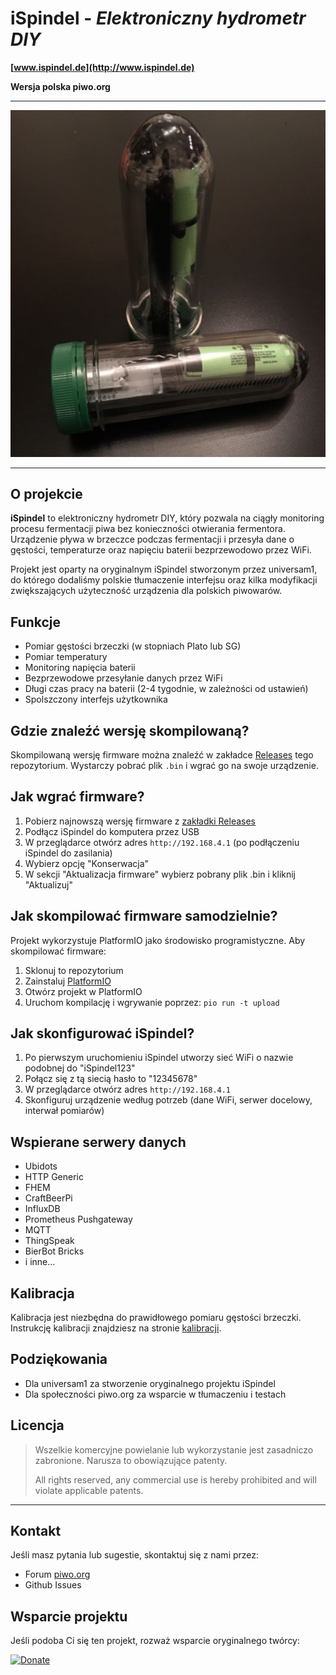 # iSpindel - *Elektroniczny hydrometr DIY*

**[www.ispindel.de](http://www.ispindel.de)** 

**Wersja polska piwo.org**

***
![Dashboard](/pics/blackedition.png)
***

## O projekcie

**iSpindel** to elektroniczny hydrometr DIY, który pozwala na ciągły monitoring procesu fermentacji piwa bez konieczności otwierania fermentora. Urządzenie pływa w brzeczce podczas fermentacji i przesyła dane o gęstości, temperaturze oraz napięciu baterii bezprzewodowo przez WiFi.

Projekt jest oparty na oryginalnym iSpindel stworzonym przez universam1, do którego dodaliśmy polskie tłumaczenie interfejsu oraz kilka modyfikacji zwiększających użyteczność urządzenia dla polskich piwowarów.

## Funkcje

- Pomiar gęstości brzeczki (w stopniach Plato lub SG)
- Pomiar temperatury
- Monitoring napięcia baterii
- Bezprzewodowe przesyłanie danych przez WiFi
- Długi czas pracy na baterii (2-4 tygodnie, w zależności od ustawień)
- Spolszczony interfejs użytkownika

## Gdzie znaleźć wersję skompilowaną?

Skompilowaną wersję firmware można znaleźć w zakładce [Releases](https://github.com/tomekjarosik/ispindle_custom_firmware/releases) tego repozytorium. Wystarczy pobrać plik `.bin` i wgrać go na swoje urządzenie.

## Jak wgrać firmware?

1. Pobierz najnowszą wersję firmware z [zakładki Releases](https://github.com/tomekjarosik/ispindle_custom_firmware/releases)
2. Podłącz iSpindel do komputera przez USB
3. W przeglądarce otwórz adres `http://192.168.4.1` (po podłączeniu iSpindel do zasilania)
4. Wybierz opcję "Konserwacja"
5. W sekcji "Aktualizacja firmware" wybierz pobrany plik .bin i kliknij "Aktualizuj"

## Jak skompilować firmware samodzielnie?

Projekt wykorzystuje PlatformIO jako środowisko programistyczne. Aby skompilować firmware:

1. Sklonuj to repozytorium
2. Zainstaluj [PlatformIO](https://platformio.org/)
3. Otwórz projekt w PlatformIO
4. Uruchom kompilację i wgrywanie poprzez: `pio run -t upload`

## Jak skonfigurować iSpindel?

1. Po pierwszym uruchomieniu iSpindel utworzy sieć WiFi o nazwie podobnej do "iSpindel123"
2. Połącz się z tą siecią hasło to "12345678"
3. W przeglądarce otwórz adres `http://192.168.4.1`
4. Skonfiguruj urządzenie według potrzeb (dane WiFi, serwer docelowy, interwał pomiarów)

## Wspierane serwery danych

- Ubidots
- HTTP Generic
- FHEM
- CraftBeerPi
- InfluxDB
- Prometheus Pushgateway
- MQTT
- ThingSpeak
- BierBot Bricks
- i inne...

## Kalibracja

Kalibracja jest niezbędna do prawidłowego pomiaru gęstości brzeczki. Instrukcję kalibracji znajdziesz na stronie [kalibracji](http://www.ispindel.de/tools/calibration/calibration.htm).

## Podziękowania

- Dla universam1 za stworzenie oryginalnego projektu iSpindel
- Dla społeczności piwo.org za wsparcie w tłumaczeniu i testach

## Licencja

> Wszelkie komercyjne powielanie lub wykorzystanie jest zasadniczo zabronione. Narusza to obowiązujące patenty.
>
> All rights reserved, any commercial use is hereby prohibited and will violate applicable patents.

***

## Kontakt

Jeśli masz pytania lub sugestie, skontaktuj się z nami przez:
- Forum [piwo.org](https://www.piwo.org)
- Github Issues

## Wsparcie projektu

Jeśli podoba Ci się ten projekt, rozważ wsparcie oryginalnego twórcy:

[![Donate](https://www.paypalobjects.com/en_US/i/btn/btn_donate_LG.gif)](https://www.paypal.me/universam)

